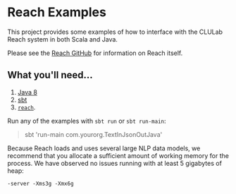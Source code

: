 # Reach Examples

This project provides some examples of how to interface with the CLULab Reach system in both Scala and Java.

Please see the [Reach GitHub](https://github.com/clulab/reach.git) for information on Reach itself.

## What you'll need...
  1. [Java 8](http://www.oracle.com/technetwork/java/javase/downloads/jre8-downloads-2133155.html)
  2. [sbt](http://www.scala-sbt.org/release/tutorial/Setup.html)
  3. [`reach`](https://github.com/clulab/reach.git).

Run any of the examples with `sbt run` or `sbt run-main`:

  > sbt 'run-main com.yourorg.TextInJsonOutJava'

Because Reach loads and uses several large NLP data models, we recommend that you allocate a sufficient amount of working memory for the process. We have observed no issues running with at least 5 gigabytes of heap:

  `-server -Xms3g -Xmx6g`

